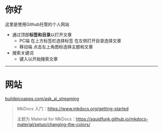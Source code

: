 # 你好

这里是使用Github托管的个人网站

- 通过顶部**标签和目录**以打开文章
    - PC端 在上方标签栏选择标签 在左侧打开目录选择文章
    - 移动端 点击左上角图标选择主题和文章
- 搜索关键词
    - 键入以开始搜索文章

---

# 网站

[ai]: ./ai/
[buildpicoapps.com/ask_ai_streaming][ai]


> MkDocs 入门：<https://www.mkdocs.org/getting-started>
> 
> 主题为 Material for MkDocs：<https://squidfunk.github.io/mkdocs-material/setup/changing-the-colors/> 